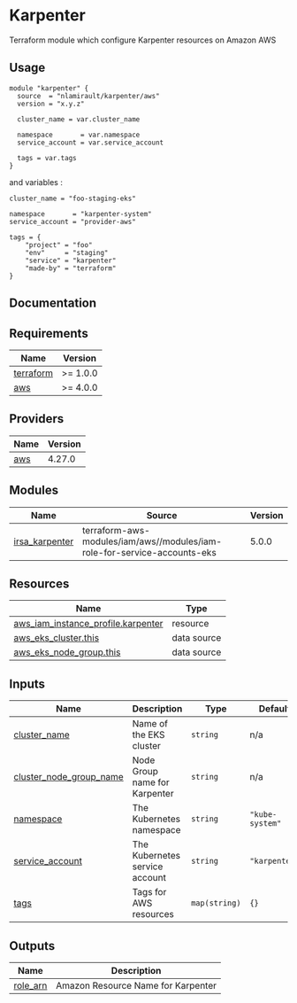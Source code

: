 # Karpenter

Terraform module which configure Karpenter resources on Amazon AWS

## Usage

```hcl
module "karpenter" {
  source  = "nlamirault/karpenter/aws"
  version = "x.y.z"

  cluster_name = var.cluster_name

  namespace       = var.namespace
  service_account = var.service_account

  tags = var.tags
}
```

and variables :

```hcl
cluster_name = "foo-staging-eks"

namespace       = "karpenter-system"
service_account = "provider-aws"

tags = {
    "project" = "foo"
    "env"     = "staging"
    "service" = "karpenter"
    "made-by" = "terraform"
}
```

## Documentation

<!-- BEGINNING OF PRE-COMMIT-TERRAFORM DOCS HOOK -->
## Requirements

| Name | Version |
|------|---------|
| <a name="requirement_terraform"></a> [terraform](#requirement\_terraform) | >= 1.0.0 |
| <a name="requirement_aws"></a> [aws](#requirement\_aws) | >= 4.0.0 |

## Providers

| Name | Version |
|------|---------|
| <a name="provider_aws"></a> [aws](#provider\_aws) | 4.27.0 |

## Modules

| Name | Source | Version |
|------|--------|---------|
| <a name="module_irsa_karpenter"></a> [irsa\_karpenter](#module\_irsa\_karpenter) | terraform-aws-modules/iam/aws//modules/iam-role-for-service-accounts-eks | 5.0.0 |

## Resources

| Name | Type |
|------|------|
| [aws_iam_instance_profile.karpenter](https://registry.terraform.io/providers/hashicorp/aws/latest/docs/resources/iam_instance_profile) | resource |
| [aws_eks_cluster.this](https://registry.terraform.io/providers/hashicorp/aws/latest/docs/data-sources/eks_cluster) | data source |
| [aws_eks_node_group.this](https://registry.terraform.io/providers/hashicorp/aws/latest/docs/data-sources/eks_node_group) | data source |

## Inputs

| Name | Description | Type | Default | Required |
|------|-------------|------|---------|:--------:|
| <a name="input_cluster_name"></a> [cluster\_name](#input\_cluster\_name) | Name of the EKS cluster | `string` | n/a | yes |
| <a name="input_cluster_node_group_name"></a> [cluster\_node\_group\_name](#input\_cluster\_node\_group\_name) | Node Group name for Karpenter | `string` | n/a | yes |
| <a name="input_namespace"></a> [namespace](#input\_namespace) | The Kubernetes namespace | `string` | `"kube-system"` | no |
| <a name="input_service_account"></a> [service\_account](#input\_service\_account) | The Kubernetes service account | `string` | `"karpenter"` | no |
| <a name="input_tags"></a> [tags](#input\_tags) | Tags for AWS resources | `map(string)` | `{}` | no |

## Outputs

| Name | Description |
|------|-------------|
| <a name="output_role_arn"></a> [role\_arn](#output\_role\_arn) | Amazon Resource Name for Karpenter |
<!-- END OF PRE-COMMIT-TERRAFORM DOCS HOOK -->
